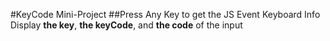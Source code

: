 #KeyCode Mini-Project
##Press Any Key to get the JS Event Keyboard Info
Display **the key**, **the keyCode**, and **the code** of the input
